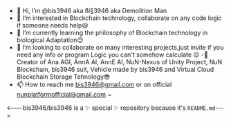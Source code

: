 - 👋 Hi, I’m @bis3946 aka ßi§3946 aka Demolition Man 
- 👀 I’m interested in Blockchain technology, collaborate on any code logic if someone needs help😃
- 🌱 I’m currently learning the philosophy of Blockchain technology in biological Adaptation😊
- 💞️ I’m looking to collaborate on many interesting projects,just invite if you need any info or program Logic you can't somehow calculate 😉
-🧠 Creator of Ana AGI, AnnA AI, AnnE AI, NuN-Nexus of Unity Project, NuN Blockchain, bis3946 suit, Vehicle made by bis3946 and Virtual Cloud Blockchain Storage Tehnology😎
- 📫 How to reach me bis3946@gmail.com or on official nunplatformofficial@gmail.com ~

<---bis3946/bis3946 is a ✨ special ✨ repository because it's `README.md`--->
